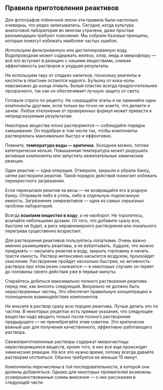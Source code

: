## Правила приготовления реактивов

Для фотографов плёночной эпохи эти правила были настолько очевидны, что редко записывались. 
Сегодня, когда культура аналоговой лаборатории во многом утрачена, даже простые рекомендации 
требуют пояснения. Мы собрали базовые принципы, которые помогут избежать наиболее частых ошибок.

Используем фильтрованную или дистиллированную воду. Водопроводная может содержать 
железо, хлор, медь и микрофлору — всё это вступает в реакцию с нашими 
веществами, снижая эффективность растворов и ухудшая результаты.

Не используем тару от сладких напитков, поскольку реагенты и кислоты в пластике 
остаются надолго. Бутылку от кока-колы невозможно до конца отмыть. Белый пластик 
всегда предпочтительнее прозрачного, так как он обеспечивает лучшую защиту от 
света.

Готовьте строго по рецепту. Не сокращайте этапы и не заменяйте одни компоненты 
другими, если только вы точно не знаете, что делаете и зачем. Любое отклонение 
от проверенных формул может привести к непредсказуемым результатам.

Некоторые вещества плохо растворяются — соблюдайте порядок смешивания. Он подобран 
в том числе так, чтобы компоненты растворялись максимально быстро и эффективно.

Помните, **температура воды — критична**. Холоднее можно, теплее категорически 
нельзя. Повышенная температура может разрушить активные компоненты или запустить 
нежелательные химические реакции.

Один реактив — одна операция. Отмерили, закрыли и убрали банку, затем растворили 
реактив. Такой порядок действий помогает избежать перекрестного загрязнения.

Если пересыпали реактив на весы — не возвращайте его в родную банку. Отправьте 
либо в утиль, либо в отдельную подписанную емкость. Загрязнение химреактивов — 
одна из самых серьезных проблем лабораторий.

Всегда **всыпаем вещество в воду**, а не наоборот. Не торопитесь, всыпайте 
небольшими дозами. От того, что добавите сразу все, быстрее не будет, а риск 
неравномерного растворения или локального перегрева существенно возрастает.

Для растворения реактивов пользуйтесь лопатками. Очень важно именно размешивать 
реактивы, а не взбалтывать. Худшее, что можно придумать — насыпать реактив в воду, 
закрыть горловину и начать трясти емкость. Раствор интенсивно насытится воздухом, 
произойдет окисление. Растворение пройдет несколько быстрее, но активность раствора 
при этом резко снижается — в некоторых случаях он теряет до половины своего действия уже в первые минуты.

Старайтесь добиться максимально полного растворения реактива перед тем, как вносить 
следующий. Визуально не должно быть нерастворенных частиц. Это обеспечит правильную 
концентрацию и полноценное взаимодействие компонентов.

Не вносите в раствор сразу всю порцию реактива. Лучше делать это по частям. 
В некоторых рецептах есть прямые указания, что следующее вещество надо вводить 
только после полного растворения предыдущего — не пренебрегайте этим советом. 
Это критически важный шаг для получения качественного, эффективно работающего 
раствора.

Свежеприготовленные растворы содержат микрочастицы нерастворившихся веществ, 
кроме того, в них все еще происходят химические реакции. На все это нужно время, 
потому всегда давайте растворам отстояться. Обычно требуется не меньше 15 минут.

Компоненты перечислены в той последовательности, в которой они должны добавляться. 
Однако для некоторых проявителей возможны усовершенствованные схемы внесения — 
о них расскажем в следующей части.

